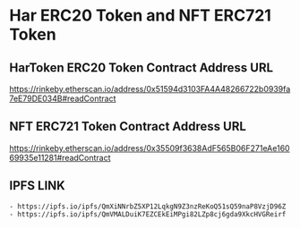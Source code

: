 #   Har ERC20 Token and NFT ERC721 Token

##  HarToken ERC20 Token Contract Address URL
https://rinkeby.etherscan.io/address/0x51594d3103FA4A48266722b0939fa7eE79DE034B#readContract

##  NFT ERC721 Token  Contract Address URL
https://rinkeby.etherscan.io/address/0x35509f3638AdF565B06F271eAe16069935e11281#readContract

## IPFS LINK
    - https://ipfs.io/ipfs/QmXiNNrbZ5XP12LqkgN9Z3nzReKoQ51sQ59naP8VzjD96Z
    - https://ipfs.io/ipfs/QmVMALDuiK7EZCEkEiMPgi82LZp8cj6gda9XkcHVGReirf